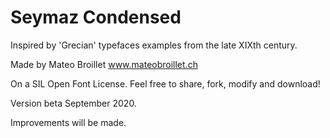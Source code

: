 # Seymaz Condensed

Inspired by 'Grecian' typefaces examples from the late XIXth century. 

Made by Mateo Broillet www.mateobroillet.ch 

On a SIL Open Font License. Feel free to share, fork, modify and download!

Version beta September 2020. 

Improvements will be made. 
